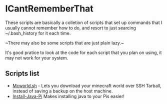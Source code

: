 # ICantRememberThat
These scripts are basically a colletion of scripts that set up commands that I usually cannot remember how to do, and resort to
just searcing ~/.bash_history for it each time.

~There may also be some scripts that are just plain lazy.~

It's good pratice to look at the code for each script that you plan on using, it may not work for your system.

## Scripts list
* [Mcworld.sh](Minecraft/Mcworld.sh) - Lets you download your minecraft world over SSH Tarball, instead of saving a backup on the host machine.
* [Install-Java-Pi](https://github.com/Jakesta13/ICantRememberThat/tree/master/Install-Java-Pi) Makes installing java to your Pis easier!

